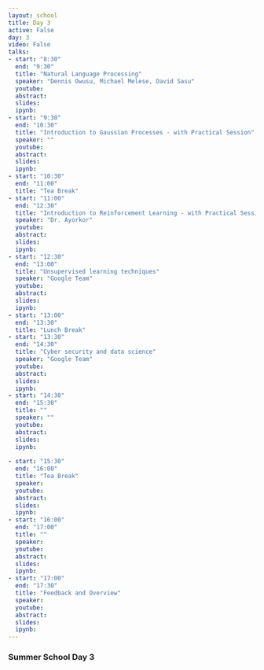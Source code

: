 ```yaml
---
layout: school
title: Day 3
active: False
day: 3
video: False
talks:
- start: "8:30"
  end: "9:30"
  title: "Natural Language Processing"
  speaker: "Dennis Owusu, Michael Melese, David Sasu"
  youtube:
  abstract:
  slides:
  ipynb: 
- start: "9:30"
  end: "10:30"
  title: "Introduction to Gaussian Processes - with Practical Session"
  speaker: ""
  youtube:
  abstract:
  slides:
  ipynb:
- start: "10:30"
  end: "11:00"
  title: "Tea Break"
- start: "11:00"
  end: "12:30"
  title: "Introduction to Reinforcement Learning - with Practical Session"
  speaker: "Dr. Ayorkor"
  youtube:
  abstract:
  slides:
  ipynb:
- start: "12:30"
  end: "13:00"
  title: "Unsupervised learning techniques"
  speaker: "Google Team"
  youtube:
  abstract:
  slides:
  ipynb:
- start: "13:00"
  end: "13:30"
  title: "Lunch Break"
- start: "13:30"
  end: "14:30"
  title: "Cyber security and data science"
  speaker: "Google Team"
  youtube:
  abstract:
  slides:
  ipynb:
- start: "14:30"
  end: "15:30"
  title: ""
  speaker: ""
  youtube:
  abstract:
  slides:
  ipynb:
  
- start: "15:30"
  end: "16:00"
  title: "Tea Break"
  speaker: 
  youtube:
  abstract:
  slides: 
  ipynb: 
- start: "16:00"
  end: "17:00"
  title: ""
  speaker: 
  youtube:
  abstract:
  slides:
  ipynb:
- start: "17:00"
  end: "17:30"
  title: "Feedback and Overview"
  speaker: 
  youtube:
  abstract:
  slides:
  ipynb:
---
```


<h3> Summer School Day 3 </h3>

<p></p>
